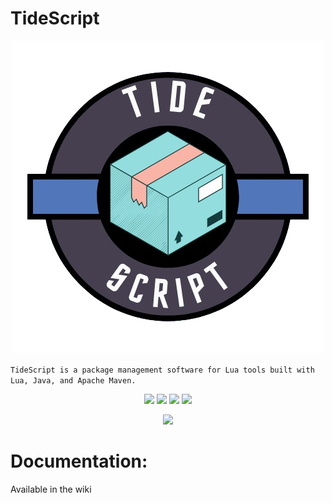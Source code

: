 
#  TideScript
<p align="center">
  <a href="">
    <img src="https://github.com/Tide-Studios/TideScript/blob/resources/images/icon.png" />
  </a>
</p>

```TideScript is a package management software for Lua tools built with Lua, Java, and Apache Maven.```

<p align="center">
<img src="https://img.shields.io/github/downloads/Tide-Studios/TideScript/total">
<img src="https://img.shields.io/github/last-commit/Tide-Studios/TideScript">
<img src="https://img.shields.io/github/commit-activity/w/Tide-Studios/TideScript">
<img src="https://img.shields.io/github/actions/workflow/status/Tide-Studios/TideScript/maven.yml">
</p>
  
<p align="center">
  
  <a href="">
    <img src="https://skillicons.dev/icons?i=lua,java,maven&theme=light" />
  </a>
</p>

# Documentation:
Available in the wiki
